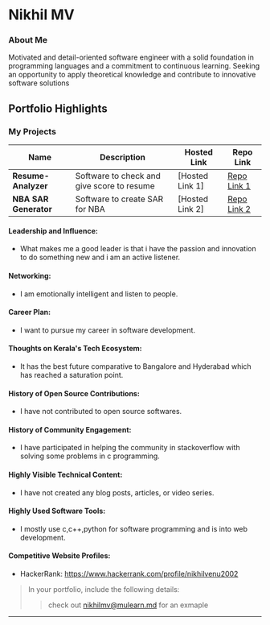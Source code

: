# Nikhil MV 

### About Me

 Motivated and detail-oriented software engineer with a solid foundation in programming languages and a commitment
 to continuous learning. Seeking an opportunity to apply theoretical knowledge and contribute to innovative software
 solutions


## Portfolio Highlights

### My Projects

| Name                   | Description                                                               | Hosted Link                              | Repo Link                                                                                                    |
|------------------------|---------------------------------------------------------------------------|------------------------------------------|--------------------------------------------------------------------------------------------------------------|
| **Resume-Analyzer**    | Software to check and give score to resume                                | [Hosted Link 1]                          | [Repo Link 1](https://github.com/nikhil-m-v/Resume-Analyzer)                                                 |
| **NBA SAR Generator**  | Software to create SAR for NBA                                            | [Hosted Link 2]                          | [Repo Link 2](https://github.com/nikhil-m-v/Self-Assessment-Report-Generator-for-NBA-Accreditation)          |

#### Leadership and Influence:

- What makes me a good leader is that i have the passion and innovation to do something new and i am an active listener.

#### Networking:

- I am emotionally intelligent and listen to people.

#### Career Plan:

- I want to pursue my career in software development.

#### Thoughts on Kerala's Tech Ecosystem:

- It has the best future comparative to Bangalore and Hyderabad which has reached a saturation point.

#### History of Open Source Contributions:

- I have not contributed to open source softwares.

#### History of Community Engagement:

-  I have participated in helping the community in stackoverflow with solving some problems in c programming.

#### Highly Visible Technical Content:

- I have not created any blog posts, articles, or video series.

#### Highly Used Software Tools:

- I mostly use c,c++,python for software programming and is into web development.

#### Competitive Website Profiles:

- HackerRank: https://www.hackerrank.com/profile/nikhilvenu2002



> In your portfolio, include the following details:
>> check out [nikhilmv@mulearn.md](./profiles/nikhilmv@mulearn.md) for an exmaple

---
